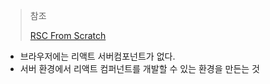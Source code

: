 >참조
>
>[RSC From Scratch](https://github.com/reactwg/server-components/discussions/5)
>

- 브라우저에는 리액트 서버컴포넌트가 없다.
- 서버 환경에서 리액트 컴퍼넌트를 개발할 수 있는 환경을 만든는 것




